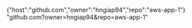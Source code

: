 {"host":"github.com","owner":"hngiap94","repo":"aws-app-1"}
"github.com?owner=hngiap94&repo=aws-app-1"

